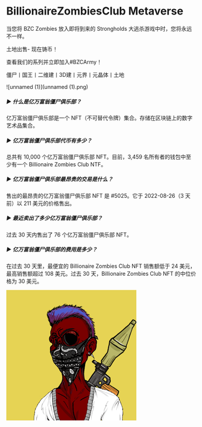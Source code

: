 # BillionaireZombiesClub Metaverse

当您将 BZC Zombies 放入即将到来的 Strongholds 大逃杀游戏中时，您将永远不一样。

土地出售- 现在铸币！

查看我们的系列并立即加入#BZCArmy！

僵尸丨国王丨二维建丨3D建丨元界丨元晶体丨土地

![unnamed (1)](unnamed (1).png)

##### ▶ 什么是亿万富翁僵尸俱乐部？

亿万富翁僵尸俱乐部是一个 NFT（不可替代令牌）集合。存储在区块链上的数字艺术品集合。

##### ▶ 亿万富翁僵尸俱乐部代币有多少？

总共有 10,000 个亿万富翁僵尸俱乐部 NFT。目前，3,459 名所有者的钱包中至少有一个 Billionaire Zombies Club NTF。

##### ▶ 亿万富翁僵尸俱乐部最昂贵的交易是什么？

售出的最昂贵的亿万富翁僵尸俱乐部 NFT 是 #5025。它于 2022-08-26（3 天前）以 211 美元的价格售出。

##### ▶ 最近卖出了多少亿万富翁僵尸俱乐部？

过去 30 天内售出了 76 个亿万富翁僵尸俱乐部 NFT。

##### ▶ 亿万富翁僵尸俱乐部的费用是多少？

在过去 30 天里，最便宜的 Billionaire Zombies Club NFT 销售额低于 24 美元，最高销售额超过 108 美元。过去 30 天，Billionaire Zombies Club NFT 的中位价格为 30 美元。

![unnamed](unnamed.png)

